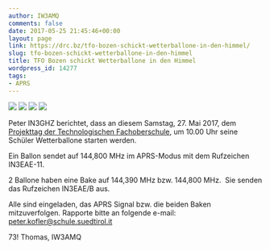 ```yaml
---
author: IW3AMQ
comments: false
date: 2017-05-25 21:45:46+00:00
layout: page
link: https://drc.bz/tfo-bozen-schickt-wetterballone-in-den-himmel/
slug: tfo-bozen-schickt-wetterballone-in-den-himmel
title: TFO Bozen schickt Wetterballone in den Himmel
wordpress_id: 14277
tags:
- APRS
---
```




![](https://drc.bz/wp-content/uploads/2017/05/projekttag_fahne.jpg) ![](https://drc.bz/wp-content/uploads/2017/05/weatherballoon-nasa.jpg) ![](https://drc.bz/wp-content/uploads/2017/05/Wetterballon-27.5.2017-2-768x1024.jpg) ![](https://drc.bz/wp-content/uploads/2017/05/Wetterballon-27.5.2017-1-1024x680.jpg)

Peter IN3GHZ berichtet, dass an diesem Samstag, 27. Mai 2017, dem [Projekttag der Technologischen Fachoberschule](http://www.tfobz.it/index.php/110-projekte/projekte1617/262-projekttag-am-26-und-27-mai-projektliste-aktualisiert-am-25-05), um 10.00 Uhr seine Schüler Wetterballone starten werden.

Ein Ballon sendet auf 144,800 MHz im APRS-Modus mit dem Rufzeichen IN3EAE-11.

2 Ballone haben eine Bake auf 144,390 MHz bzw. 144,800 MHz.  Sie senden das Rufzeichen IN3EAE/B aus.

Alle sind eingeladen, das APRS Signal bzw. die beiden Baken mitzuverfolgen. Rapporte bitte an folgende e-mail: peter.kofler@schule.suedtirol.it

73! Thomas, IW3AMQ
